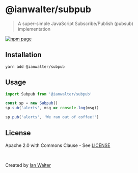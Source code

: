 # @ianwalter/subpub
> A super-simple JavaScript Subscribe/Publish (pubsub) implementation

[![npm page][npmImage]][npmUrl]

## Installation

```console
yarn add @ianwalter/subpub
```

## Usage

```js
import Subpub from '@ianwalter/subpub'

const sp = new Subpub()
sp.sub('alerts', msg => console.log(msg))

sp.pub('alerts', 'We ran out of coffee!')
```

## License

Apache 2.0 with Commons Clause - See [LICENSE][licenseUrl]

&nbsp;

Created by [Ian Walter](https://iankwalter.com)

[npmImage]: https://img.shields.io/npm/v/@ianwalter/subpub.svg
[npmUrl]: https://www.npmjs.com/package/@ianwalter/subpub
[licenseUrl]: https://github.com/ianwalter/subpub/blob/master/LICENSE

